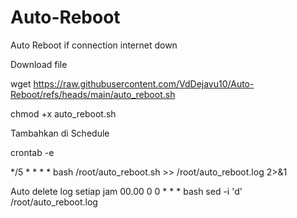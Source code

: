 # Auto-Reboot
Auto Reboot if connection internet down

Download file

wget https://raw.githubusercontent.com/VdDejavu10/Auto-Reboot/refs/heads/main/auto_reboot.sh

chmod +x auto_reboot.sh

Tambahkan di Schedule

crontab -e

*/5 * * * * bash /root/auto_reboot.sh >> /root/auto_reboot.log 2>&1

Auto delete log setiap jam 00.00
0 0 * * * bash sed -i 'd' /root/auto_reboot.log
